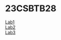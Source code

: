 # 23CSBTB28
<a href="https://github.com/Kowshik1759/23CSBTB28/blob/main/Types_of_lists.ipynb">Lab1</a></br>
<a href="https://github.com/Kowshik1759/23CSBTB28/blob/main/lab2.ipynb">Lab2</a></br>
<a href="https://github.com/Kowshik1759/23CSBTB28/blob/main/lab3.ipynb">Lab3</a></br>
<a href="https://github.com/Kowshik1759/23CSBTB28/blob/main/Lab04-AIML.ipynb"></a></br>
